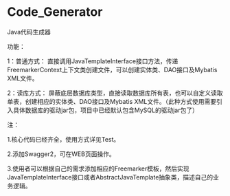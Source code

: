# Code_Generator

Java代码生成器

功能：

1：普通方式：
  直接调用JavaTemplateInterface接口方法，传递FreemarkerContext上下文类创建文件，可以创建实体类、DAO接口及Mybatis XML文件。
  
2：读库方式：
  屏蔽底层数据库类型，直接读取数据库所有表，也可以自定义读取单表，创建相应的实体类、DAO接口及Mybatis XML文件。（此种方式使用需要引入具体数据库的驱动jar包，项目中已经默认包含MySQL的驱动jar包了）

注：

1.核心代码已经齐全，使用方式详见Test。

2.添加Swagger2，可在WEB页面操作。

3.使用者可以根据自己的需求添加相应的Freemarker模板，然后实现JavaTemplateInterface接口或者AbstractJavaTemplate抽象类，描述自己的业务逻辑。

